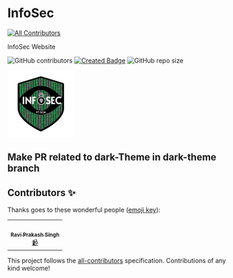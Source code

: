 # InfoSec
<!-- ALL-CONTRIBUTORS-BADGE:START - Do not remove or modify this section -->
[![All Contributors](https://img.shields.io/badge/all_contributors-1-orange.svg?style=flat-square)](#contributors-)
<!-- ALL-CONTRIBUTORS-BADGE:END -->
InfoSec Website



![GitHub contributors](https://img.shields.io/github/contributors/leomajorr/infosec) [![Created Badge](https://badges.pufler.dev/created/leomajorr/infosec)](https://badges.pufler.dev) ![GitHub repo size](https://img.shields.io/github/repo-size/leomajorr/infosec)

<img src="./img/infosec.png">


## Make PR related to dark-Theme in dark-theme branch

## Contributors ✨

Thanks goes to these wonderful people ([emoji key](https://allcontributors.org/docs/en/emoji-key)):

<!-- ALL-CONTRIBUTORS-LIST:START - Do not remove or modify this section -->
<!-- prettier-ignore-start -->
<!-- markdownlint-disable -->
<table>
  <tr>
    <td align="center"><a href="https://github.com/LeoMajorR"><img src="https://avatars2.githubusercontent.com/u/35331954?v=4" width="100px;" alt=""/><br /><sub><b>Ravi Prakash Singh</b></sub></a><br /><a href="#video-LeoMajorR" title="Videos">📹</a></td>
  </tr>
</table>

<!-- markdownlint-enable -->
<!-- prettier-ignore-end -->
<!-- ALL-CONTRIBUTORS-LIST:END -->

This project follows the [all-contributors](https://github.com/all-contributors/all-contributors) specification. Contributions of any kind welcome!